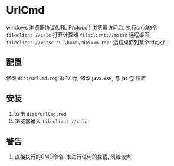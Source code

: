 # UrlCmd
 windows 浏览器协议(URL Protocol)
 浏览器访问后, 执行cmd命令
 ```fileclient://calc``` 打开计算器
 ```fileclient://mstsc``` 远程桌面
 ```fileclient://mstsc "C:\home\rdp\xxx.rdp"``` 远程桌面到某个rdp文件
 
 
 ## 配置
 修改 ```dist/urlCmd.reg``` 第 17 行, 修改 java.exe, 与 jar 包 位置
 
 ## 安装
 1. 双击 ```dist/urlCmd.red```
 2. 浏览器输入 ```fileclient://calc```
 
 ## 警告
 1. 直接执行的CMD命令, 未进行任何的拦截, 风险较大
